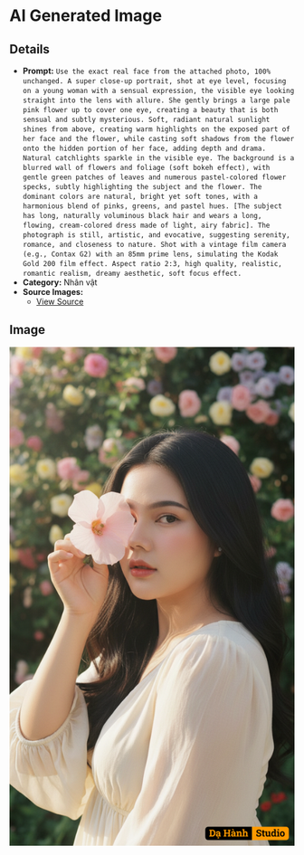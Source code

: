 # AI Generated Image

## Details
- **Prompt:** `Use the exact real face from the attached photo, 100% unchanged. A super close-up portrait, shot at eye level, focusing on a young woman with a sensual expression, the visible eye looking straight into the lens with allure. She gently brings a large pale pink flower up to cover one eye, creating a beauty that is both sensual and subtly mysterious. Soft, radiant natural sunlight shines from above, creating warm highlights on the exposed part of her face and the flower, while casting soft shadows from the flower onto the hidden portion of her face, adding depth and drama. Natural catchlights sparkle in the visible eye. The background is a blurred wall of flowers and foliage (soft bokeh effect), with gentle green patches of leaves and numerous pastel-colored flower specks, subtly highlighting the subject and the flower. The dominant colors are natural, bright yet soft tones, with a harmonious blend of pinks, greens, and pastel hues. [The subject has long, naturally voluminous black hair and wears a long, flowing, cream-colored dress made of light, airy fabric]. The photograph is still, artistic, and evocative, suggesting serenity, romance, and closeness to nature. Shot with a vintage film camera (e.g., Contax G2) with an 85mm prime lens, simulating the Kodak Gold 200 film effect. Aspect ratio 2:3, high quality, realistic, romantic realism, dreamy aesthetic, soft focus effect. `
- **Category:** Nhân vật
- **Source Images:**
  - [View Source](https://raw.githubusercontent.com/lenzcomvth/ImageLibrary/main/Female.png)

## Image
![AI Generated Image](./image-2025-10-06T22-00-44-119Z-fwd0b.png)